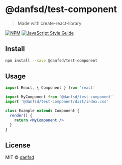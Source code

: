# @danfsd/test-component

> Made with create-react-library

[![NPM](https://img.shields.io/npm/v/@danfsd/test-component.svg)](https://www.npmjs.com/package/@danfsd/test-component) [![JavaScript Style Guide](https://img.shields.io/badge/code_style-standard-brightgreen.svg)](https://standardjs.com)

## Install

```bash
npm install --save @danfsd/test-component
```

## Usage

```jsx
import React, { Component } from 'react'

import MyComponent from '@danfsd/test-component'
import '@danfsd/test-component/dist/index.css'

class Example extends Component {
  render() {
    return <MyComponent />
  }
}
```

## License

MIT © [danfsd](https://github.com/danfsd)
